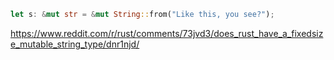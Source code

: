 ```rust
let s: &mut str = &mut String::from("Like this, you see?");
```

https://www.reddit.com/r/rust/comments/73jvd3/does_rust_have_a_fixedsize_mutable_string_type/dnr1njd/